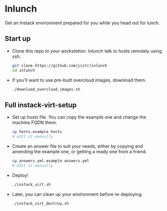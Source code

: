 Inlunch
=======

Get an Instack environment prepared for you while you head out for
lunch.

Start up
--------

* Clone this repo *to your workstation*. Inlunch talk to hosts
  remotely using ssh.

  ```bash
  git clone https://github.com/jistr/inlunch
  cd inlunch
  ```

* If you'll want to use pre-built overcloud images, download them.

  ```bash
  ./download_overcloud_images.sh
  ```

Full instack-virt-setup
-----------------------

* Set up hosts file. You can copy the example one and change the
  machine FQDN there.

  ```bash
  cp hosts.example hosts
  # edit it manually
  ```

* Create an answer file to suit your needs, either by copying and
  amending the example one, or getting a ready one from a friend.

  ```bash
  cp answers.yml.example answers.yml
  # edit it manually
  ```

* Deploy!

  ```bash
  ./instack_virt.sh
  ```

* Later, you can clean up your environment before re-deploying.

  ```bash
  ./instack_virt_destroy.sh
  ```
